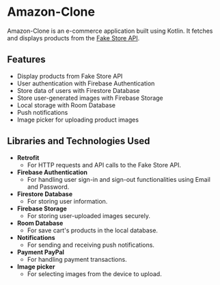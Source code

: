 # Amazon-Clone

Amazon-Clone is an e-commerce application built using Kotlin. It fetches and displays products from the [Fake Store API](https://fakestoreapi.com/).

## Features

- Display products from Fake Store API
- User authentication with Firebase Authentication
- Store data of users with Firestore Database
- Store user-generated images with Firebase Storage
- Local storage with Room Database
- Push notifications
- Image picker for uploading product images

## Libraries and Technologies Used

- **Retrofit**
   - For HTTP requests and API calls to the Fake Store API.
- **Firebase Authentication**
   - For handling user sign-in and sign-out functionalities using Email and Password.
- **Firestore Database**
   - For storing user information.
- **Firebase Storage**
   - For storing user-uploaded images securely.
- **Room Database**
   - For save cart's products in the local database.
- **Notifications**
   - For sending and receiving push notifications.
- **Payment PayPal**
   - For handling payment transactions.
- **Image picker**
   - For selecting images from the device to upload.
